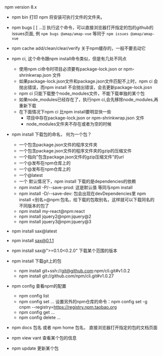 npm version 8.x
* npm bin 打印 npm 将安装可执行文件的文件夹。
* npm bugs [<pkgname> [<pkgname> ...]] 执行这个命令，可以直接浏览器打开指定的包的github的issues页面, 例
`npm bugs @amap/amap-vue` 等同于 `npm issues @amap/amap-vue`
* npm cache add/clean/clear/verify 关于npm缓存的，一般不要去动它
* npm ci, 这个命令跟npm install命令类似，但是有几处不同点
  - 使用npm ci命令时项目必须要有package-lock.json or npm-shrinkwrap.json 文件
  - 如果package-lock.json文件和package.json文件匹配不上时，npm ci 会抛出错误，而npm install 不会抛出错误，会去更新package-lock.josn
  - npm ci 只能下载整个node_modules文件，不能下载单独的某个包
  - 如果node_modules已经存在了，执行npm ci,会先移除node_modules,再重新下载
  - 在下面情况下npm ci 比npm install要明显快一些
    + 项目中存在package-lock.json or npm-shrinkwrap.json 文件
    + node_modules文件夹不存在或者为空的时候
* npm install 下载包的命名， 何为一个包？
  - 一个包含package.json文件的程序文件夹
  - 一个包含package.json文件的程序文件夹的gzip的压缩文件
  - 一个指向"包含package.json文件的gzip压缩文件"的url
  - 一个<name>@<version>发布在npm仓库上的
  - 一个<npm>@<tag>发布在npm仓库上的
  - 一个<npm>@latest
  - 一个<git remote url>
默认情况下，npm install 下载的是dependencies的依赖
  - npm install -P/--save-prod: 这是默认值 等同与npm install
  - npm install -D/--save-dev: 包会出现在devDependencies里
npm install <别名>@npm:包名，给下载的包取别名，这样就可以下载同名的不同版本的包了
  - npm install my-react@npm:react
  - npm install jquery2@npm:jquery@2
  - npm install jquery3@npm:jquery@3
* npm install sax@latest
* npm install sax@0.1.1
* npm install sax@">=0.1.0<0.2.0" 下载某个范围的版本
* npm install <git remote url> 下载git上的包
  - npm install git+ssh://git@github.com:npm/cli.git#v1.0.2
  - npm install git://github.com/npm/cli.git#v1.0.27

* npm config 查看npm的配置
  - npm config list
  - npm config set ... 设置另外的npm仓库的命令：npm config set -g cnpm --registry=https://registry.npm.taobao.org
  - npm config get ...
  - npm config delete ...

* npm docs 包名 或者 npm home 包名， 直接浏览器打开指定的包的文档页面 
* npm view vant 查看某个包的信息
* npm update 更新某个包